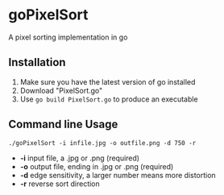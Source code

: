 # goPixelSort
A pixel sorting implementation in go

## Installation
1. Make sure you have the latest version of go installed
2. Download "PixelSort.go"
3. Use `go build PixelSort.go` to produce an executable

## Command line Usage
`./goPixelSort -i infile.jpg -o outfile.png -d 750 -r`

+ **-i**  input file, a .jpg or .png (required)
+ **-o**  output file, ending in .jpg or .png (required)
+ **-d**  edge sensitivity, a larger number means more distortion
+ **-r**  reverse sort direction
